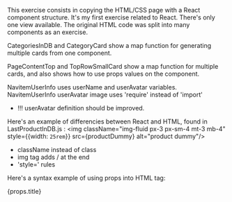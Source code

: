 This exercise consists in copying the HTML/CSS page with a React component structure.
It's my first exercise related to React.
There's only one view available.
The original HTML code was split into many components as an exercise. 

CategoriesInDB and CategoryCard show a map function for generating multiple cards from one component.

PageContentTop and TopRowSmallCard show a map function  for multiple cards, and also shows how to use props values on the component.

NavitemUserInfo uses userName and userAvatar variables.
NavitemUserInfo userAvatar image uses 'require' instead of 'import' 
- !!! userAvatar definition should be improved.

Here's an example of differencies between React and HTML, found in LastProductInDB.js :
<img className="img-fluid px-3 px-sm-4 mt-3 mb-4" style={{width: `25rem`}} src={productDummy} alt="product dummy"/>
- className instead of class
- img tag adds / at the end
- 'style=' rules

Here's a syntax example of using props into HTML tag:
<div className={`text-xs font-weight-bold text-${props.color} text-uppercase mb-1`}>{props.title}</div>